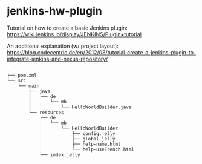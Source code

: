 # jenkins-hw-plugin

Tutorial on how to create a basic Jenkins plugin:
https://wiki.jenkins.io/display/JENKINS/Plugin+tutorial

An additional explanation (w/ project layout):
https://blog.codecentric.de/en/2012/08/tutorial-create-a-jenkins-plugin-to-integrate-jenkins-and-nexus-repository/

```
.
├── pom.xml
└── src
    └── main
        ├── java
        │   └── de
        │       └── mb
        │           └── HelloWorldBuilder.java
        └── resources
            ├── de
            │   └── mb
            │       └── HelloWorldBuilder
            │           ├── config.jelly
            │           ├── global.jelly
            │           ├── help-name.html
            │           └── help-useFrench.html
            └── index.jelly
```
